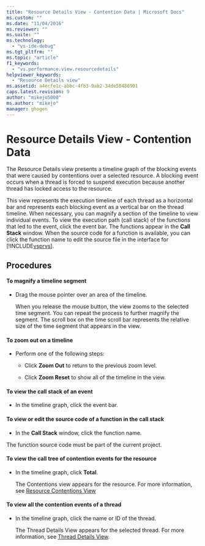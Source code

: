```yaml
---
title: "Resource Details View - Contention Data | Microsoft Docs"
ms.custom: ""
ms.date: "11/04/2016"
ms.reviewer: ""
ms.suite: ""
ms.technology: 
  - "vs-ide-debug"
ms.tgt_pltfrm: ""
ms.topic: "article"
f1_keywords: 
  - "vs.performance.view.resourcedetails"
helpviewer_keywords: 
  - "Resource Details view"
ms.assetid: a4ecfe1c-abbc-4fb3-9ab2-34de50486901
caps.latest.revision: 9
author: "mikejo5000"
ms.author: "mikejo"
manager: ghogen
---
```

# Resource Details View - Contention Data
The Resource Details view presents a timeline graph of the blocking events that were caused by contentions over a selected resource. A blocking event occurs when a thread is forced to suspend execution because another thread has locked access to the resource.  
  
 This view represents the execution timeline of each thread as a horizontal bar and represents each blocking event as a vertical bar on the thread timeline. When necessary, you can magnify a section of the timeline to view individual events. To view the execution path (call stack) of the functions that led to the event, click the event bar. The functions appear in the **Call Stack** window. When the source code for a function is available, you can click the function name to edit the source file in the interface for [!INCLUDE[vsprvs](../code-quality/includes/vsprvs_md.md)].  
  
## Procedures  
  
#### To magnify a timeline segment  
  
-   Drag the mouse pointer over an area of the timeline.  
  
     When you release the mouse button, the view zooms to the selected time segment. You can repeat the process to further magnify the segment. The scroll box on the time scroll bar represents the relative size of the time segment that appears in the view.  
  
#### To zoom out on a timeline  
  
-   Perform one of the following steps:  
  
    -   Click **Zoom Out** to return to the previous zoom level.  
  
    -   Click **Zoom Reset** to show all of the timeline in the view.  
  
#### To view the call stack of an event  
  
-   In the timeline graph, click the event bar.  
  
#### To view or edit the source code of a function in the call stack  
  
-   In the **Call Stack** window, click the function name.  
  
 The function source code must be part of the current project.  
  
#### To view the call tree of contention events for the resource  
  
-   In the timeline graph, click **Total**.  
  
     The Contentions view appears for the resource. For more information, see [Resource Contentions View](../profiling/resource-contentions-view-contention-data.md)  
  
#### To view all the contention events of a thread  
  
-   In the timeline graph, click the name or ID of the thread.  
  
     The Thread Details View appears for the selected thread. For more information, see [Thread Details View](../profiling/thread-details-view-contention-data.md).